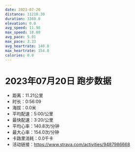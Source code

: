 ```yaml
---
date: 2023-07-20
distance: 11210.30
duration: 3369.0
elevation: 0.0
avg_speed: 11.98
max_speed: 18.00
avg_pace: 5.01
max_pace: 3.33
avg_heartrate: 140.8
max_heartrate: 154.0
calories: 0.0
---
```


# 2023年07月20日 跑步数据

- 距离：11.21公里
- 时长：0:56:09
- 海拔：0.0米
- 平均配速：5:00/公里
- 最快配速：3:20/公里
- 平均心率：140.8次/分钟
- 最大心率：154.0次/分钟
- 卡路里消耗：0.0千卡
- 活动链接：https://www.strava.com/activities/9487986668
